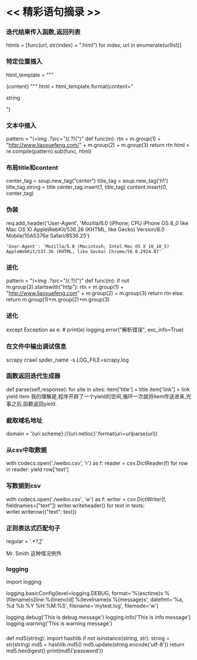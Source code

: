 # << 精彩语句摘录 >>

### 迭代结果传入函数,返回列表
htmls = [func(url, str(index) + ".html") for index, url in enumerate(urllist)]

### 特定位置插入
html_template = """
<!DOCTYPE html>
<html lang="en"><head><meta charset="UTF-8"></head><body>
{content}
</body></html>
"""
html = html_template.format(content="<p>string</p>")

### 文本中插入
pattern = "(<img .*?src=\")(.*?)(\")"
def func(m):
    rtn = m.group(1) + "http://www.liaoxuefeng.com/" + m.group(2) + m.group(3)
    return rtn
html = re.compile(pattern).sub(func, html)

### 布局title和content
center_tag = soup.new_tag("center")
title_tag = soup.new_tag('h1')
title_tag.string = title
center_tag.insert(1, title_tag)
content.insert(0, center_tag)

### 伪装
req.add_header('User-Agent', 'Mozilla/6.0 (iPhone; CPU iPhone OS 8_0 like Mac OS X) AppleWebKit/536.26 (KHTML, like Gecko) Version/8.0 Mobile/10A5376e Safari/8536.25')

    'User-Agent': 'Mozilla/5.0 (Macintosh; Intel Mac OS X 10_10_5) AppleWebKit/537.36 (KHTML, like Gecko) Chrome/56.0.2924.87'


### 进化
pattern = "(<img .*?src=\")(.*?)(\")"
def func(m):
    if not m.group(3).startswith("http"):
       rtn = m.group(1) + "http://www.liaoxuefeng.com" + m.group(2) + m.group(3)
       return rtn
    else:
       return m.group(1)+m.group(2)+m.group(3)
     
### 进化
except Exception as e:
    # print(e)
    logging.error("解析错误", exc_info=True)

### 在文件中输出调试信息
scrapy crawl spder_name -s LOG_FILE=scrapy.log

### 函数返回迭代生成器
def parse(self,response):
    for site in sites:
        item['title'] = title
        item['link'] = link
        yield item
我的理解是,程序开辟了一个yield的空间,循环一次就将item传送进来,完事之后,函数返回yield.

### 截取域名地址
domain = '{uri.scheme}://{uri.netloc}'.format(uri=urlparse(url))



### 从csv中取数据
with codecs.open('./weibo.csv', 'r') as f:
    reader = csv.DictReader(f)
    for row in reader:
        yield row['text']
        
### 写数据到csv
with codecs.open('./weibo.csv', 'w') as f:
    writer = csv.DictWriter(f, fieldnames=["text"])
    writer.writeheader()
    for text in texts:
        writer.writerow({"text": text})
     
### 正则表达式匹配句子
regular = '.*?[\.\?](?=\s+(?:[A-Z]|$))'

Mr. Smith 这种情况例外

### logging
import logging

logging.basicConfig(level=logging.DEBUG,
                    format='%(asctime)s %(filename)s[line:%(lineno)d] %(levelname)s %(message)s',
                    datefmt='%a, %d %b %Y %H:%M:%S',
                    filename='mytest.log',
                    filemode='w')

logging.debug('This is debug message')
logging.info('This is info message')
logging.warning('This is warning message')

###
def md5(string):
    import hashlib
    if not isinstance(string, str):
        string = str(string)
    md5 = hashlib.md5()
    md5.update(string.encode('utf-8'))
    return md5.hexdigest()
print(md5('password'))


